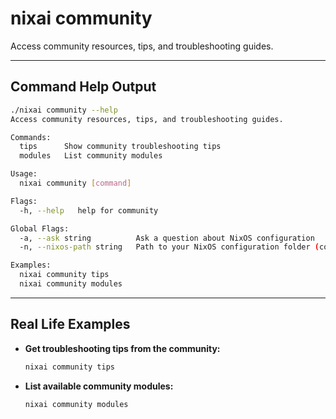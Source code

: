 # nixai community

Access community resources, tips, and troubleshooting guides.

---

## Command Help Output

```sh
./nixai community --help
Access community resources, tips, and troubleshooting guides.

Commands:
  tips      Show community troubleshooting tips
  modules   List community modules

Usage:
  nixai community [command]

Flags:
  -h, --help   help for community

Global Flags:
  -a, --ask string          Ask a question about NixOS configuration
  -n, --nixos-path string   Path to your NixOS configuration folder (containing flake.nix or configuration.nix)

Examples:
  nixai community tips
  nixai community modules
```

---

## Real Life Examples

- **Get troubleshooting tips from the community:**
  ```sh
  nixai community tips
  ```
- **List available community modules:**
  ```sh
  nixai community modules
  ```
